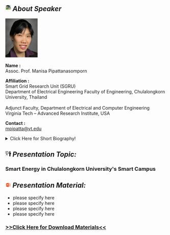 ## <img width="3.5%" src="/Agenda/picture/biblio.png" /><link rel="stylesheet" type="text/css" media="all" href="./css/logo.css"/> <i class = "fa fa-handshake-p" aria-hidden="true">About Speaker</i> 

<a href="http://www.sgru.eng.chula.ac.th/manisa-pipattanasomporn/"><img width="20%" alt="your_picture" src ="/Presentation_program/12_Smart_Energy_in_Chulalongkorn/picture/prof_manisa.jpg" /></a>

**Name :**<br>Assoc. Prof. Manisa Pipattanasomporn

**Affiliation :**<br>Smart Grid Research Unit (SGRU)<br/>
Department of Electrical Engineering Faculty of Engineering, Chulalongkorn University, Thailand<br><br/>
Adjunct Faculty, Department of Electrical and Computer Engineering<br/>
Virginia Tech – Advanced Research Institute, USA

**Contact :**<br>mpipatta@vt.edu

<details>
    <summary>Click Here for Short Biography!</summary>
    Manisa Pipattanasomporn is an associate professor of Smart Grid Research Unit (SGRU) at Chulalongkorn University, THAILAND and an adjunct faculty at Virginia Tech – Advanced Research Institute, USA. Since 2006, Dr. Pipattanasomporn has been working at Virginia Tech’s Department of Electrical and Computer Engineering, and from 2019, she has joined Smart Grid Research Unit at Chulalongkorn University, THAILAND, as a research associate professor with the aim to develop an IoT-based smart campus. Her research interests include smart grid, smart home, smart building, demand response, renewable energy integration, electric vehicles, Internet of Things (IoT), machine learning with particular applications on energy savings, building-level load forecasting and blockchain for peer-to-peer trading of solar electricity. She is also a guest lecturer at the International School of Engineering (ISE), Information and Communication Engineering (ICE), teaching students on IoT-related topics.
</details>

## <img width="3.5%" src="/Agenda/picture/present.png" /><link rel="stylesheet" type="text/css" media="all" href="./css/logo.css"/> <i class = "fa fa-handshake-p" aria-hidden="true">Presentation Topic:</i>
<h3> Smart Energy in Chulalongkorn University's Smart Campus </h3>

## <img width="3.5%" src="/Agenda/picture/material.png" /><link rel="stylesheet" type="text/css" media="all" href="./css/logo.css"/> <i class = "fa fa-handshake-p" aria-hidden="true">Presentation Material:</i>
- please specify here <br>
- please specify here <br>
- please specify here <br>
- please specify here <br>
<h3><a href="/Presentation_program/12_Smart_Energy_in_Chulalongkorn/presentation_material">>>Click Here for Download Materials<<</a></h3>